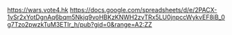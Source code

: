 https://wars.vote4.hk
https://docs.google.com/spreadsheets/d/e/2PACX-1vSr2xYotDgnAq6bqm5Nkjq9voHBKzKNWH2zvTRx5LU0jnpccWykvEF8iB_0g7Tzo2pwzkTuM3ETlr_h/pub?gid=0&range=A2:ZZ 